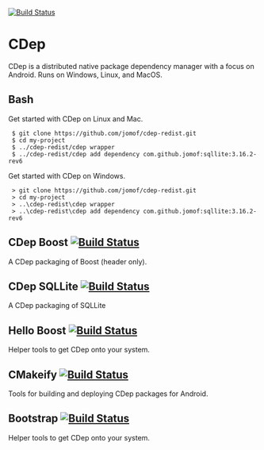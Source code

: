 [![Build Status](https://travis-ci.org/jomof/cdep.svg?branch=master)](https://travis-ci.org/jomof/cdep)


# CDep
CDep is a distributed native package dependency manager with a focus on Android. Runs on Windows, Linux, and MacOS.
   
   
## Bash
Get started with CDep on Linux and Mac.
 
     $ git clone https://github.com/jomof/cdep-redist.git  
     $ cd my-project
     $ ../cdep-redist/cdep wrapper
     $ ../cdep-redist/cdep add dependency com.github.jomof:sqllite:3.16.2-rev6

Get started with CDep on Windows.

     > git clone https://github.com/jomof/cdep-redist.git  
     > cd my-project
     > ..\cdep-redist\cdep wrapper
     > ..\cdep-redist\cdep add dependency com.github.jomof:sqllite:3.16.2-rev6
    
    
## CDep Boost [![Build Status](https://travis-ci.org/jomof/boost.svg?branch=master)](https://github.com/jomof/boost)
A CDep packaging of Boost (header only).

## CDep SQLLite [![Build Status](https://travis-ci.org/jomof/sqllite.svg?branch=master)](https://github.com/jomof/sqllite)
A CDep packaging of SQLLite

## Hello Boost [![Build Status](https://travis-ci.org/jomof/hello-boost.svg?branch=master)](https://github.com/jomof/hello-boost)
Helper tools to get CDep onto your system.

## CMakeify [![Build Status](https://travis-ci.org/jomof/cmakeify.svg?branch=master)](https://github.com/jomof/cmakeify)
Tools for building and deploying CDep packages for Android.

## Bootstrap [![Build Status](https://travis-ci.org/jomof/bootstrap.svg?branch=master)](https://github.com/jomof/bootstrap)
Helper tools to get CDep onto your system.

